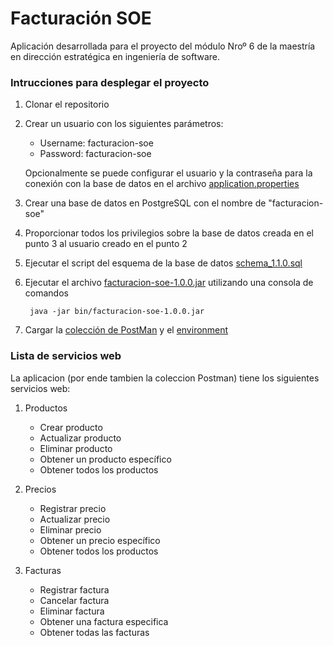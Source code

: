 # Facturación SOE

Aplicación desarrollada para el proyecto del módulo Nroº 6 de la maestría en 
dirección estratégica en ingeniería de software.

### Intrucciones para desplegar el proyecto

1. Clonar el repositorio

2. Crear un usuario con los siguientes parámetros:
    - Username: facturacion-soe 
    - Password: facturacion-soe
    
    Opcionalmente se puede configurar el usuario y la contraseña para la conexión con la
    base de datos en el archivo [application.properties](src/main/resources/application.properties)
    
3. Crear una base de datos en PostgreSQL con el nombre de "facturacion-soe"

4. Proporcionar todos los privilegios sobre la base de datos creada en el punto 3 
al usuario creado en el punto 2

5. Ejecutar el script del esquema de la base de datos 
[schema_1.1.0.sql](src/main/resources/database/schema_1.1.0.sql)

6. Ejecutar el archivo [facturacion-soe-1.0.0.jar](bin/facturacion-soe-1.0.0.jar) utilizando
una consola de comandos

        java -jar bin/facturacion-soe-1.0.0.jar 

7. Cargar la [colección de PostMan](src/main/resources/postman/collection.json) y el
[environment](src/main/resources/postman/environment.json)

### Lista de servicios web

La aplicacion (por ende tambien la coleccion Postman) tiene los siguientes servicios web:

1. Productos
    * Crear producto
    * Actualizar producto
    * Eliminar producto
    * Obtener un producto específico
    * Obtener todos los productos
    
2. Precios
    * Registrar precio
    * Actualizar precio
    * Eliminar precio
    * Obtener un precio específico
    * Obtener todos los productos
    
3. Facturas
    * Registrar factura
    * Cancelar factura
    * Eliminar factura
    * Obtener una factura especifica
    * Obtener todas las facturas